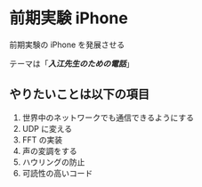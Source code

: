 # 前期実験 iPhone

前期実験の iPhone を発展させる

テーマは「_**入江先生のための電話**_」

## やりたいことは以下の項目

1. 世界中のネットワークでも通信できるようにする
1. UDP に変える
1. FFT の実装
1. 声の変調をする
1. ハウリングの防止
1. 可読性の高いコード
